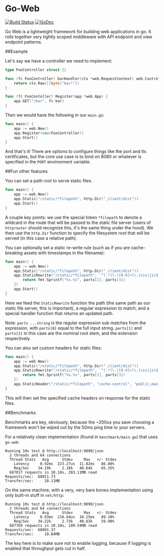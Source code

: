 Go-Web
======

[![Build Status](https://travis-ci.org/wcharczuk/go-web.svg?branch=master)](https://travis-ci.org/wcharczuk/go-web) [![GoDoc](https://godoc.org/github.com/wcharczuk/go-web?status.svg)](http://godoc.org/github.com/wcharczuk/go-web)

Go Web is a lightweight framework for building web applications in go. It rolls together very tightly scoped middleware with API endpoint and view endpoint patterns. 

##Example

Let's say we have a controller we need to implement:

```go
type FooController struct {}

func (fc FooController) barHandler(ctx *web.RequestContext) web.ControllerResult {
	return ctx.Raw([]byte("bar!"))
}

func (fc FooContoller) Register(app *web.App) {
	app.GET("/bar", fc.bar)
}
```

Then we would have the following in our `main.go`:

```go
func main() {
	app := web.New()
	app.Register(new(FooController))
	app.Start()
}
```

And that's it! There are options to configure things like the port and tls certificates, but the core use case is to bind
on 8080 or whatever is specified in the `PORT` environment variable. 

##Fun other features

You can set a path root to serve static files.

```go
func main() {
	app := web.New()
	app.Static("/static/*filepath", http.Dir("_client/dist"))
	app.Start()
}
```

A couple key points: we use the special token `*filepath` to denote a wildcard in the route that will be passed to the static file server (users of `httprouter` should recognize this, it's the same thing under the hood).
We then use the `http.Dir` function to specify the filesystem root that will be served (in this case a relative path).

You can optionally set a static re-write rule (such as if you are cache-breaking assets with timestamps in the filename):

```go
func main() {
	app := web.New()
	app.Static("/static/*filepath", http.Dir("_client/dist"))
	app.StaticRewrite("/static/*filepath", `^(.*)\.([0-9]+)\.(css|js)$`, func(path string, parts ...string) string {
		return fmt.Sprintf("%s.%s", parts[1], parts[3])
	})
	app.Start()
}
```

Here we feed the `StaticRewrite` function the path (the same path as our static file server, this is important), a regular expression to match, and a special handler function that returns an updated path. 

Note: `parts ...string` is the regular expression sub matches from the expression, with `parts[0]` equal to the full input string. `parts[1]` and `parts[3]` in this case are the nominal root stem, and the extension respecitvely.

You can also set custom headers for static files:

```go
func main() {
	app := web.New()
	app.Static("/static/*filepath", http.Dir("_client/dist"))
	app.StaticRewrite("/static/*filepath", `^(.*)\.([0-9]+)\.(css|js)$`, func(path string, parts ...string) string {
		return fmt.Sprintf("%s.%s", parts[1], parts[3])
	})
	app.StaticHeader("/static/*filepath", "cache-control", "public,max-age=99999999")	
}
```

This will then set the specified cache headers on response for the static files. 

##Benchmarks

Benchmarks are key, obviously, because the ~200us you save choosing a framework won't be wiped out by the 50ms ping time to your servers. 

For a relatively clean implementation (found in `benchmark/main.go`) that uses `go-web`:
```
Running 10s test @ http://localhost:9090/json
  2 threads and 64 connections
  Thread Stats   Avg      Stdev     Max   +/- Stdev
    Latency     0.92ms  223.27us  11.82ms   86.00%
    Req/Sec    34.19k     2.18k   40.64k    65.35%
  687017 requests in 10.10s, 203.11MB read
Requests/sec:  68011.73
Transfer/sec:     20.11MB
```

On the same machine, with a very, very bare bones implementation using only built-in stuff in `net/http`:

```
Running 10s test @ http://localhost:9090/json
  2 threads and 64 connections
  Thread Stats   Avg      Stdev     Max   +/- Stdev
    Latency     0.93ms  216.64us  10.25ms   89.10%
    Req/Sec    34.22k     2.73k   40.63k    59.90%
  687769 requests in 10.10s, 109.54MB read
Requests/sec:  68091.37
Transfer/sec:     10.84MB
```

The key here is to make sure not to enable logging, because if logging is enabled that throughput gets cut in half. 